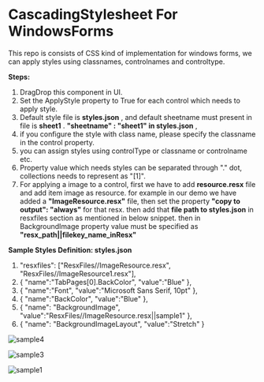 # CascadingStylesheet For WindowsForms
This repo is consists of CSS kind of implementation for windows forms, we can apply styles using classnames, controlnames and controltype.

**Steps:**
1. DragDrop this component in UI.
2. Set the ApplyStyle property to True for each control which needs to apply style.
3. Default style file is **styles.json** , and default sheetname must present in file is **sheet1** .	**"sheetname" : "sheet1" in styles.json** ,
4. if you configure the style with class name, please specify the classname in the control property.
5. you can assign styles using controlType or classname or controlname etc.
6. Property value which needs styles can be separated through "." dot, collections needs to represent as "[1]".
7. For applying a image to a control, first we have to add **resource.resx** file and add item image as resource. for example in our demo we have added a **"ImageResource.resx"** file, then set the property **"copy to output": "always"** for that resx. then add that **file path to styles.json** in resxfiles section as mentioned in below snippet. then in BackgroundImage property value must be specified as **"resx_path||filekey_name_inResx"**


**Sample Styles Definition: styles.json**

 1. "resxfiles": ["ResxFiles//ImageResource.resx", "ResxFiles//ImageResource1.resx"],
 2. { "name":"TabPages[0].BackColor", "value":"Blue" },
 3. { "name":"Font", "value":"Microsoft Sans Serif, 10pt" },
 4. { "name":"BackColor", "value":"Blue" },
 5. { "name": "BackgroundImage", "value":"ResxFiles//ImageResource.resx||sample1" },
 6. { "name": "BackgroundImageLayout", "value":"Stretch" }   




![sample4](https://github.com/rajhseg/CascadingStylesheet-For-WindowsForms/assets/9523832/714aee85-0ccb-46fe-804b-cb59d6f2e75b)





![sample3](https://github.com/rajhseg/CascadingStylesheet-For-WindowsForms/assets/9523832/29a5cd43-3144-4fef-a847-bebb648cffbd)




![sample1](https://github.com/rajhseg/CascadingStylesheet-For-WindowsForms/assets/9523832/2aa5b44c-dbbb-4717-a0bf-75ca62449eab)




 
